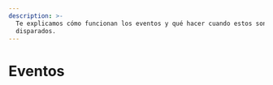 ```yaml
---
description: >-
  Te explicamos cómo funcionan los eventos y qué hacer cuando estos son
  disparados.
---
```


# Eventos

